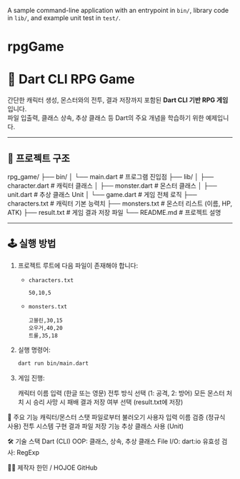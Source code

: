 A sample command-line application with an entrypoint in `bin/`, library code
in `lib/`, and example unit test in `test/`.
# rpgGame
# 🧙 Dart CLI RPG Game

간단한 캐릭터 생성, 몬스터와의 전투, 결과 저장까지 포함된 **Dart CLI 기반 RPG 게임**입니다.  
파일 입출력, 클래스 상속, 추상 클래스 등 Dart의 주요 개념을 학습하기 위한 예제입니다.

---

## 📁 프로젝트 구조

rpg_game/
├── bin/
│ └── main.dart # 프로그램 진입점
├── lib/
│ ├── character.dart # 캐릭터 클래스
│ ├── monster.dart # 몬스터 클래스
│ ├── unit.dart # 추상 클래스 Unit
│ └── game.dart # 게임 전체 로직
├── characters.txt # 캐릭터 기본 능력치
├── monsters.txt # 몬스터 리스트 (이름, HP, ATK)
├── result.txt # 게임 결과 저장 파일
└── README.md # 프로젝트 설명


---

## 🕹️ 실행 방법

1. 프로젝트 루트에 다음 파일이 존재해야 합니다:

   - `characters.txt`
     ```
     50,10,5
     ```

   - `monsters.txt`
     ```
     고블린,30,15
     오우거,40,20
     트롤,35,18
     ```

2. 실행 명령어:

   ```bash
   dart run bin/main.dart

3. 게임 진행:

    캐릭터 이름 입력 (한글 또는 영문)
    전투 방식 선택 (1: 공격, 2: 방어)
    모든 몬스터 처치 시 승리
    사망 시 패배
    결과 저장 여부 선택 (result.txt에 저장)

📌 주요 기능
    캐릭터/몬스터 스탯 파일로부터 불러오기
    사용자 입력 이름 검증 (정규식 사용)
    전투 시스템 구현
    결과 파일 저장 기능
    추상 클래스 사용 (Unit)

🛠️ 기술 스택
    Dart (CLI)
    OOP: 클래스, 상속, 추상 클래스
    File I/O: dart:io
    유효성 검사: RegExp


🙋‍♂️ 제작자
    한민 / HOJOE GitHub